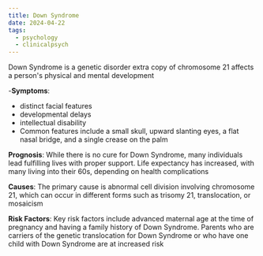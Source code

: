 ```yaml
---
title: Down Syndrome
date: 2024-04-22
tags:
  - psychology
  - clinicalpsych
---
```

Down Syndrome is a genetic disorder 
extra copy of chromosome 21
affects a person's physical and mental development

-**Symptoms**: 
- distinct facial features
- developmental delays
- intellectual disability
- Common features include a small skull, upward slanting eyes, a flat nasal bridge, and a single crease on the palm

**Prognosis**: While there is no cure for Down Syndrome, many individuals lead fulfilling lives with proper support. Life expectancy has increased, with many living into their 60s, depending on health complications

**Causes**: The primary cause is abnormal cell division involving chromosome 21, which can occur in different forms such as trisomy 21, translocation, or mosaicism

**Risk Factors**: Key risk factors include advanced maternal age at the time of pregnancy and having a family history of Down Syndrome. Parents who are carriers of the genetic translocation for Down Syndrome or who have one child with Down Syndrome are at increased risk



